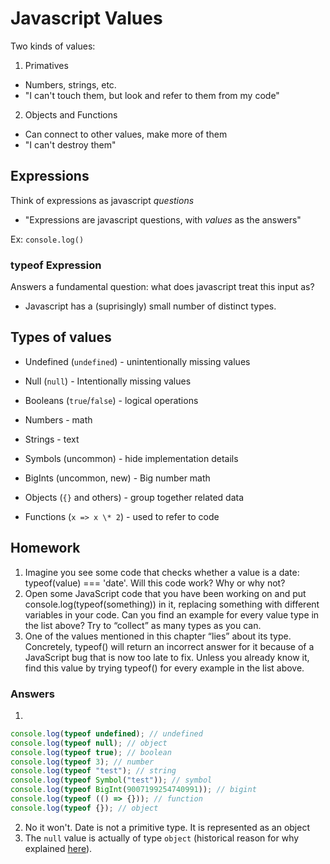 # Javascript Values

Two kinds of values:

1. Primatives

- Numbers, strings, etc.
- "I can't touch them, but look and refer to them from my code"

2. Objects and Functions

- Can connect to other values, make more of them
- "I can't destroy them"

## Expressions

Think of expressions as javascript _questions_

- "Expressions are javascript questions, with _values_ as the answers"

Ex: `console.log()`

### typeof Expression

Answers a fundamental question: what does javascript treat this input as?

- Javascript has a (suprisingly) small number of distinct types.

## Types of values

- Undefined (`undefined`) - unintentionally missing values
- Null (`null`) - Intentionally missing values
- Booleans (`true`/`false`) - logical operations
- Numbers - math
- Strings - text
- Symbols (uncommon) - hide implementation details
- BigInts (uncommon, new) - Big number math

- Objects (`{}` and others) - group together related data
- Functions (`x => x \* 2`) - used to refer to code

## Homework

1. Imagine you see some code that checks whether a value is a date: typeof(value) === 'date'. Will this code work? Why or why not?
2. Open some JavaScript code that you have been working on and put console.log(typeof(something)) in it, replacing something with different variables in your code. Can you find an example for every value type in the list above? Try to “collect” as many types as you can.
3. One of the values mentioned in this chapter “lies” about its type. Concretely, typeof() will return an incorrect answer for it because of a JavaScript bug that is now too late to fix. Unless you already know it, find this value by trying typeof() for every example in the list above.

### Answers

1.

```javascript
console.log(typeof undefined); // undefined
console.log(typeof null); // object
console.log(typeof true); // boolean
console.log(typeof 3); // number
console.log(typeof "test"); // string
console.log(typeof Symbol("test")); // symbol
console.log(typeof BigInt(9007199254740991)); // bigint
console.log(typeof (() => {})); // function
console.log(typeof {}); // object
```

2. No it won't. Date is not a primitive type. It is represented as an object
3. The `null` value is actually of type `object` (historical reason for why explained [here](https://2ality.com/2013/10/typeof-null.html?ck_subscriber_id=693526947)).
